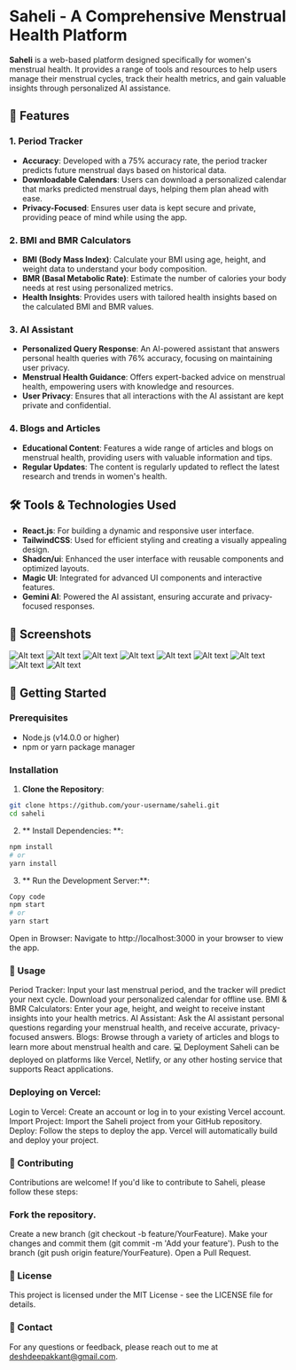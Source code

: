 # Saheli - A Comprehensive Menstrual Health Platform

**Saheli** is a web-based platform designed specifically for women's menstrual health. It provides a range of tools and resources to help users manage their menstrual cycles, track their health metrics, and gain valuable insights through personalized AI assistance.

## 🌟 Features

### 1. **Period Tracker**
   - **Accuracy**: Developed with a 75% accuracy rate, the period tracker predicts future menstrual days based on historical data.
   - **Downloadable Calendars**: Users can download a personalized calendar that marks predicted menstrual days, helping them plan ahead with ease.
   - **Privacy-Focused**: Ensures user data is kept secure and private, providing peace of mind while using the app.

### 2. **BMI and BMR Calculators**
   - **BMI (Body Mass Index)**: Calculate your BMI using age, height, and weight data to understand your body composition.
   - **BMR (Basal Metabolic Rate)**: Estimate the number of calories your body needs at rest using personalized metrics.
   - **Health Insights**: Provides users with tailored health insights based on the calculated BMI and BMR values.

### 3. **AI Assistant**
   - **Personalized Query Response**: An AI-powered assistant that answers personal health queries with 76% accuracy, focusing on maintaining user privacy.
   - **Menstrual Health Guidance**: Offers expert-backed advice on menstrual health, empowering users with knowledge and resources.
   - **User Privacy**: Ensures that all interactions with the AI assistant are kept private and confidential.

### 4. **Blogs and Articles**
   - **Educational Content**: Features a wide range of articles and blogs on menstrual health, providing users with valuable information and tips.
   - **Regular Updates**: The content is regularly updated to reflect the latest research and trends in women's health.

## 🛠️ Tools & Technologies Used

- **React.js**: For building a dynamic and responsive user interface.
- **TailwindCSS**: Used for efficient styling and creating a visually appealing design.
- **Shadcn/ui**: Enhanced the user interface with reusable components and optimized layouts.
- **Magic UI**: Integrated for advanced UI components and interactive features.
- **Gemini AI**: Powered the AI assistant, ensuring accurate and privacy-focused responses.

## 📸 Screenshots

![Alt text](   https://github.com/DeshDeepakKant/Saheli/blob/master/Screenshot%20from%202024-08-17%2001-04-06.png    )
![Alt text](     https://github.com/DeshDeepakKant/Saheli/blob/master/Screenshot%20from%202024-08-17%2001-04-18.png  )
![Alt text](    https://github.com/DeshDeepakKant/Saheli/blob/master/Screenshot%20from%202024-08-17%2001-04-24.png   )
![Alt text](    https://github.com/DeshDeepakKant/Saheli/blob/master/Screenshot%20from%202024-08-17%2001-04-30.png   )
![Alt text](  https://github.com/DeshDeepakKant/Saheli/blob/master/Screenshot%20from%202024-08-17%2001-05-11.png     )
![Alt text](     https://github.com/DeshDeepakKant/Saheli/blob/master/Screenshot%20from%202024-08-17%2001-05-40.png  )
![Alt text](    https://github.com/DeshDeepakKant/Saheli/blob/master/Screenshot%20from%202024-08-17%2001-05-55.png   )
![Alt text](    https://github.com/DeshDeepakKant/Saheli/blob/master/Screenshot%20from%202024-08-17%2001-06-04.png   )
![Alt text](   https://github.com/DeshDeepakKant/Saheli/blob/master/Screenshot%20from%202024-08-17%2001-06-48.png    )





## 🚀 Getting Started

### Prerequisites
- Node.js (v14.0.0 or higher)
- npm or yarn package manager

### Installation

1. **Clone the Repository**:
```bash
git clone https://github.com/your-username/saheli.git
cd saheli
```
2. ** Install Dependencies: **:
```bash
npm install
# or
yarn install
   ``` 


3. ** Run the Development Server:**:
```bash
Copy code
npm start
# or
yarn start
```

Open in Browser:
Navigate to http://localhost:3000 in your browser to view the app.

### **📄 Usage**
Period Tracker: Input your last menstrual period, and the tracker will predict your next cycle. Download your personalized calendar for offline use.
BMI & BMR Calculators: Enter your age, height, and weight to receive instant insights into your health metrics.
AI Assistant: Ask the AI assistant personal questions regarding your menstrual health, and receive accurate, privacy-focused answers.
Blogs: Browse through a variety of articles and blogs to learn more about menstrual health and care.
💻 Deployment
Saheli can be deployed on platforms like Vercel, Netlify, or any other hosting service that supports React applications.

### **Deploying on Vercel:**
Login to Vercel: Create an account or log in to your existing Vercel account.
Import Project: Import the Saheli project from your GitHub repository.
Deploy: Follow the steps to deploy the app. Vercel will automatically build and deploy your project.
###  **🤝 Contributing**
Contributions are welcome! If you'd like to contribute to Saheli, please follow these steps:

### **Fork the repository.**
Create a new branch (git checkout -b feature/YourFeature).
Make your changes and commit them (git commit -m 'Add your feature').
Push to the branch (git push origin feature/YourFeature).
Open a Pull Request.

### **📝 License**
This project is licensed under the MIT License - see the LICENSE file for details.

### **📧 Contact**
For any questions or feedback, please reach out to me at deshdeepakkant@gmail.com.

